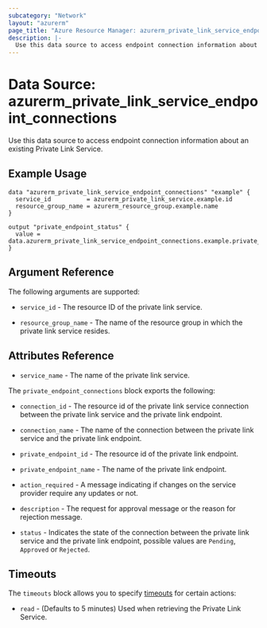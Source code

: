 ```yaml
---
subcategory: "Network"
layout: "azurerm"
page_title: "Azure Resource Manager: azurerm_private_link_service_endpoint_connections"
description: |-
  Use this data source to access endpoint connection information about an existing Private Link Service.
---
```


# Data Source: azurerm_private_link_service_endpoint_connections

Use this data source to access endpoint connection information about an existing Private Link Service.

## Example Usage

```hcl
data "azurerm_private_link_service_endpoint_connections" "example" {
  service_id          = azurerm_private_link_service.example.id
  resource_group_name = azurerm_resource_group.example.name
}

output "private_endpoint_status" {
  value = data.azurerm_private_link_service_endpoint_connections.example.private_endpoint_connections.0.status
}
```

## Argument Reference

The following arguments are supported:

* `service_id` - The resource ID of the private link service.

* `resource_group_name` - The name of the resource group in which the private link service resides.

## Attributes Reference

* `service_name` - The name of the private link service.

The `private_endpoint_connections` block exports the following:

* `connection_id` - The resource id of the private link service connection between the private link service and the private link endpoint.

* `connection_name` - The name of the connection between the private link service and the private link endpoint.

* `private_endpoint_id` - The resource id of the private link endpoint.

* `private_endpoint_name` - The name of the private link endpoint.

* `action_required` - A message indicating if changes on the service provider require any updates or not.

* `description` -  The request for approval message or the reason for rejection message.

* `status` - Indicates the state of the connection between the private link service and the private link endpoint, possible values are `Pending`, `Approved` or `Rejected`.

## Timeouts

The `timeouts` block allows you to specify [timeouts](https://www.terraform.io/language/resources/syntax#operation-timeouts) for certain actions:

* `read` - (Defaults to 5 minutes) Used when retrieving the Private Link Service.
